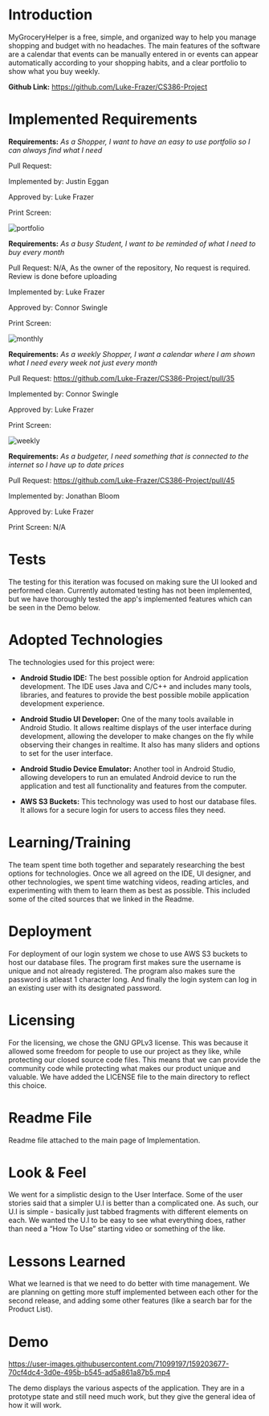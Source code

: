 # Introduction

MyGroceryHelper is a free, simple, and organized way to help you manage shopping and budget with no headaches. The main features of the software are a calendar that events can be manually entered in or events can appear automatically according to your shopping habits, and a clear portfolio to show what you buy weekly. 

**Github Link:** https://github.com/Luke-Frazer/CS386-Project

# Implemented Requirements

**Requirements:** *As a Shopper, I want to have an easy to use portfolio so I can always find what I need*


Pull Request:


Implemented by: Justin Eggan


Approved by: Luke Frazer


Print Screen: 

<img src="/Implementation1/portfolio.png" alt="portfolio"/>

   
**Requirements:** *As a busy Student, I want to be reminded of what I need to buy every month*


Pull Request: N/A, As the owner of the repository, No request is required. Review is done before uploading


Implemented by: Luke Frazer


Approved by: Connor Swingle


Print Screen:

<img src="/Implementation1/Monthly.png" alt="monthly"/>


    
**Requirements:** *As a weekly Shopper, I want a calendar where I am shown what I need every week not just every month*


Pull Request: https://github.com/Luke-Frazer/CS386-Project/pull/35


Implemented by: Connor Swingle


Approved by: Luke Frazer


Print Screen:

<img src="/Implementation1/weekly.png" alt="weekly"/>

    
**Requirements:** *As a budgeter, I need something that is connected to the internet so I have up to date prices*


Pull Request: https://github.com/Luke-Frazer/CS386-Project/pull/45


Implemented by: Jonathan Bloom


Approved by: Luke Frazer


Print Screen: N/A



# Tests

 The testing for this iteration was focused on making sure the UI looked and performed clean.
 Currently automated testing has not been implemented, but we have thoroughly tested the app's implemented features which can be seen in the Demo below.

# Adopted Technologies

The technologies used for this project were:

* **Android Studio IDE:** The best possible option for Android application development. The IDE uses Java and C/C++ and includes many tools, libraries, and features to provide the best possible mobile application development experience. 

* **Android Studio UI Developer:** One of the many tools available in Android Studio. It allows realtime displays of the user interface during development, allowing the developer to make changes on the fly while observing their changes in realtime. It also has many sliders and options to set for the user interface. 

* **Android Studio Device Emulator:** Another tool in Android Studio, allowing developers to run an emulated Android device to run the application and test all functionality and features from the computer. 

* **AWS S3 Buckets:** This technology was used to host our database files. It allows for a secure login for users to access files they need.

# Learning/Training

The team spent time both together and separately researching the best options for technologies. Once we all agreed on the IDE, UI designer, and other technologies, we spent time watching videos, reading articles, and experimenting with them to learn them as best as possible. This included some of the cited sources that we linked in the Readme. 

# Deployment
For deployment of our login system we chose to use AWS S3 buckets to host our database files. The program first makes sure the username is unique and not already registered. The program also makes sure the password is atleast 1 character long. And finally the login system can log in an existing user with its designated password.

# Licensing

For the licensing, we chose the GNU GPLv3 license. This was because it allowed some freedom for people to use our project as they like, while protecting our closed source code files. This means that we can provide the community code while protecting what makes our product unique and valuable. We have added the LICENSE file to the main directory to reflect this choice. 

# Readme File

Readme file attached to the main page of Implementation. 

# Look & Feel

We went for a simplistic design to the User Interface. Some of the user stories said that a simpler U.I is better than a complicated one. As such, our U.I is simple - basically just tabbed fragments with different elements on each. We wanted the U.I to be easy to see what everything does, rather than need a “How To Use” starting video or something of the like.

# Lessons Learned

What we learned is that we need to do better with time management. We are planning on getting more stuff implemented between each other for the second release, and adding some other features (like a search bar for the Product List).

# Demo

https://user-images.githubusercontent.com/71099197/159203677-70cf4dc4-3d0e-495b-b545-ad5a861a87b5.mp4

The demo displays the various aspects of the application. They are in a prototype state and still need much work, but they give the general idea of how it will work. 
